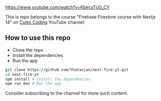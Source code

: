 https://www.youtube.com/watch?v=KbecsTU0_CY

This is repo belongs to the course "Firebase Firestore course with Nextjs 14" on [Cules Coding](https://www.youtube.com/@CulesCoding/) YouTube channel.

## How to use this repo

- Clone the repo
- Install the dependencies
- Run the app

```bash
git clone https://github.com/thatanjan/next-fire-yt.git
cd next-fire-yt
npm install # Install the dependencies
npm run dev # Run the app
```

Consider subscribing to the channel for more such content.

